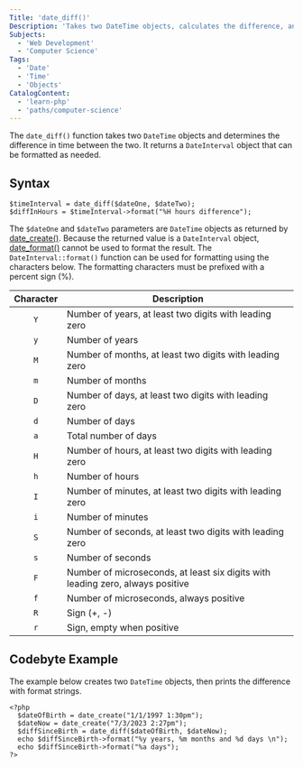 ```yaml
---
Title: 'date_diff()'
Description: 'Takes two DateTime objects, calculates the difference, and returns a DateInterval object.'
Subjects:
  - 'Web Development'
  - 'Computer Science'
Tags:
  - 'Date'
  - 'Time'
  - 'Objects'
CatalogContent:
  - 'learn-php'
  - 'paths/computer-science'
---
```


The `date_diff()` function takes two `DateTime` objects and determines the difference in time between the two. It returns
a `DateInterval` object that can be formatted as needed.

## Syntax

```pseudo
$timeInterval = date_diff($dateOne, $dateTwo);
$diffInHours = $timeInterval->format("%H hours difference");
```

The `$dateOne` and `$dateTwo` parameters are `DateTime` objects as returned by 
[date_create()](https://www.codecademy.com/resources/docs/php/date-functions/date-create). Because the returned value 
is a `DateInterval` object, [date_format()](https://www.codecademy.com/resources/docs/php/date-functions/date-format) 
cannot be used to format the result. The `DateInterval::format()` function can be used for formatting using the characters
below. The formatting characters must be prefixed with a percent sign (%). 

| Character | Description                                                                    |
| :-------: |--------------------------------------------------------------------------------|
|    `Y`    | Number of years, at least two digits with leading zero                         |
|    `y`    | Number of years                                                                |
|    `M`    | Number of months, at least two digits with leading zero                        |
|    `m`    | Number of months                                                               |
|    `D`    | Number of days, at least two digits with leading zero                          |
|    `d`    | Number of days                                                                 |
|    `a`    | Total number of days                                                           |
|    `H`    | Number of hours, at least two digits with leading zero                         |
|    `h`    | Number of hours                                                                |
|    `I`    | Number of minutes, at least two digits with leading zero                       |
|    `i`    | Number of minutes                                                              |
|    `S`    | Number of seconds, at least two digits with leading zero                       |
|    `s`    | Number of seconds                                                              |
|    `F`    | Number of microseconds, at least six digits with leading zero, always positive |
|    `f`    | Number of microseconds, always positive                                        |
|    `R`    | Sign (+, -)                                                                    |
|    `r`    | Sign, empty when positive                                        |

## Codebyte Example

The example below creates two `DateTime` objects, then prints the difference with format strings.

```codebyte/php
<?php
  $dateOfBirth = date_create("1/1/1997 1:30pm");
  $dateNow = date_create("7/3/2023 2:27pm");
  $diffSinceBirth = date_diff($dateOfBirth, $dateNow);
  echo $diffSinceBirth->format("%y years, %m months and %d days \n");
  echo $diffSinceBirth->format("%a days");
?>
```
